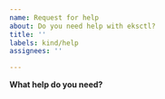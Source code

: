 ```yaml
---
name: Request for help
about: Do you need help with eksctl?
title: ''
labels: kind/help
assignees: ''

---
```


<!--
In order to help us process this issue faster, please provide as much detail as possible.

Before creating a new request for help, please search existing issue to see if you find a similar one.
If there is a similar feature request please up-vote it and/or add your comments to it instead

For more information on how to request help on eksctl, please refer to our community docs.
https://github.com/weaveworks/eksctl/blob/main/CONTRIBUTING.md#opening-issues
-->

**What help do you need?**
<!--
Explain what you are trying to accomplish, what you have tried, and the behaviour you are seeing.

When providing any output or code/config samples, please use code blocks.

Please include your config, removing any sensitive information, or exact the commands you're using.

When providing verbose logs, please use either a gist or html detail tags.
-->
